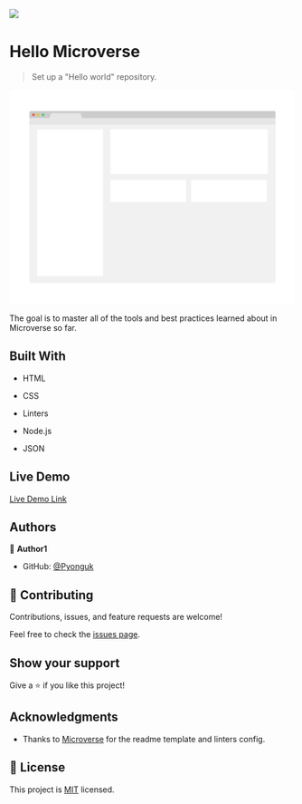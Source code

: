 ![](https://img.shields.io/badge/Microverse-blueviolet)

# Hello Microverse

> Set up a "Hello world" repository.

![screenshot](./app_screenshot.png)

The goal is to master all of the tools and best practices learned about in Microverse so far.

## Built With

- HTML

- CSS

- Linters

- Node.js

- JSON

## Live Demo

[Live Demo Link](https://pyonguk.github.io/hello-microverse/)

## Authors

👤 **Author1**

- GitHub: [@Pyonguk](https://github.com/Pyonguk)

## 🤝 Contributing

Contributions, issues, and feature requests are welcome!

Feel free to check the [issues page](../../issues/).

## Show your support

Give a ⭐️ if you like this project!

## Acknowledgments

- Thanks to [Microverse](https://github.com/microverseinc) for the readme template and linters config.

## 📝 License

This project is [MIT](./MIT.md) licensed.
